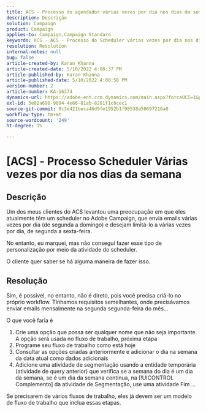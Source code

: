 ```yaml
---
title: ACS - Processo do agendador várias vezes por dia nos dias da semana
description: Descrição
solution: Campaign
product: Campaign
applies-to: Campaign,Campaign Standard
keywords: KCS - ACS - Processo do Scheduler várias vezes por dia nos dias da semana
resolution: Resolution
internal-notes: null
bug: false
article-created-by: Karan Khanna
article-created-date: 5/10/2022 4:08:37 PM
article-published-by: Karan Khanna
article-published-date: 5/10/2022 4:08:58 PM
version-number: 2
article-number: KA-16374
dynamics-url: https://adobe-ent.crm.dynamics.com/main.aspx?forceUCI=1&pagetype=entityrecord&etn=knowledgearticle&id=e4266a6e-7bd0-ec11-a7b5-00224809c556
exl-id: 3e02a698-9094-4e66-81ab-8201f1c6cec1
source-git-commit: 0c3e421beca46d9fe1952b1f98538a50697216a0
workflow-type: tm+mt
source-wordcount: '249'
ht-degree: 1%

---
```


# [ACS] - Processo Scheduler Várias vezes por dia nos dias da semana

## Descrição


Um dos meus clientes do ACS levantou uma preocupação em que eles atualmente têm um scheduler no Adobe Campaign, que envia emails várias vezes por dia (de segunda a domingo) e desejam limitá-lo a várias vezes por dia, de segunda a sexta-feira.

No entanto, eu marquei, mas não consegui fazer esse tipo de personalização por meio da atividade do scheduler.

O cliente quer saber se há alguma maneira de fazer isso.


## Resolução


Sim, é possível, no entanto, não é direto, pois você precisa criá-lo no próprio workflow. Tínhamos requisitos semelhantes, onde precisávamos enviar emails mensalmente na segunda segunda-feira do mês...

O que você faria é

1. Crie uma opção que possa ser qualquer nome que não seja importante. A opção será usada no fluxo de trabalho, próxima etapa
2. Programe seu fluxo de trabalho como está hoje
3. Consultar as opções criadas anteriormente e adicionar o dia na semana da data atual como dados adicionais
4. Adicione uma atividade de segmentação usando a entidade temporária (atividade de query anterior) que verifica se a semana do dia é um dia da semana, se é um dia da semana continua, na [!UICONTROL Complemento] da atividade de Segmentação, use uma atividade Fim ...




Se precisarem de vários fluxos de trabalho, eles já devem ser um modelo de fluxo de trabalho que inclua essas etapas.
